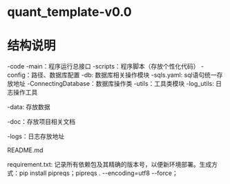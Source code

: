 # quant_template-v0.0

# 结构说明
-code
  -main：程序运行总接口
  -scripts：程序脚本（存放个性化代码）
    -config：路径、数据库配置
    -db:  数据库相关操作模块
      -sqls.yaml:  sql语句统一存放地址
      -ConnectingDatabase：数据库操作类
    -utils：工具类模块
      -log_utils:  日志操作工具

-data: 存放数据

-doc：存放项目相关文档

-logs：日志存放地址

README.md

requirement.txt: 记录所有依赖包及其精确的版本号，以便新环境部署。生成方式：pip install pipreqs；pipreqs . --encoding=utf8 --force；